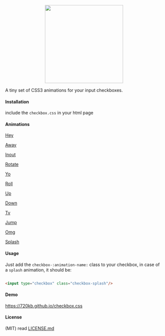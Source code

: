 <p align="center">
<img src="https://raw.githubusercontent.com/720kb/checkbox.css/gh-pages/logo.png" width="250"/>
</p>
<p align="center" style="text-align:center">

A tiny set of CSS3 animations for your input checkboxes.

</p>

#### Installation

include the `checkbox.css` in your html page

#### Animations

[Hey](#usage)

[Away](#usage)

[Inout](#usage)

[Rotate](#usage)

[Yo](#usage)

[Roll](#usage)

[Up](#usage)

[Down](#usage)

[Tv](#usage)

[Jump](#usage)

[Omg](#usage)

[Splash](#usage)



#### Usage

Just add the `checkbox-:animation-name:` class to your checkbox, in case of a `splash` animation, it should be:


```html

<input type="checkbox" class="checkbox-splash"/>

```


#### Demo

https://720kb.github.io/checkbox.css

#### License

(MIT) read [LICENSE.md](https://github.com/720kb/checkbox.css/blob/gh-pages/LICENSE.md "license")

